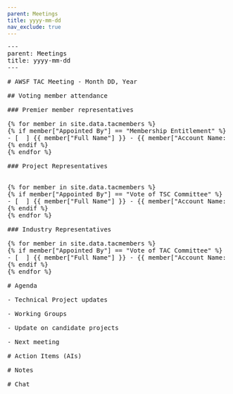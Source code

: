 ```yaml
---
parent: Meetings
title: yyyy-mm-dd
nav_exclude: true
---
```


<pre>
---
parent: Meetings
title: yyyy-mm-dd
---

# AWSF TAC Meeting - Month DD, Year

## Voting member attendance

### Premier member representatives

{% for member in site.data.tacmembers %}
{% if member["Appointed By"] == "Membership Entitlement" %}
- [  ] {{ member["Full Name"] }} - {{ member["Account Name: Account Name"] }}
{% endif %}
{% endfor %}

### Project Representatives


{% for member in site.data.tacmembers %}
{% if member["Appointed By"] == "Vote of TSC Committee" %}
- [  ] {{ member["Full Name"] }} - {{ member["Account Name: Account Name"] }}
{% endif %}
{% endfor %}

### Industry Representatives

{% for member in site.data.tacmembers %}
{% if member["Appointed By"] == "Vote of TAC Committee" %}
- [  ] {{ member["Full Name"] }} - {{ member["Account Name: Account Name"] }}
{% endif %}
{% endfor %}

# Agenda

- Technical Project updates

- Working Groups
  
- Update on candidate projects

- Next meeting

# Action Items (AIs)

# Notes

# Chat

</pre>

